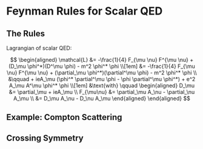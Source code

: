 # Feynman Rules for Scalar QED

## The Rules

Lagrangian of scalar QED:

$$
\begin{aligned}
    \mathcal{L} 
    &= -\frac{1}{4} F_{\mu \nu} F^{\mu \nu}
    + (D_\mu \phi^*)(D^\mu \phi) - m^2 \phi^* \phi
    \\[1em]
    &= -\frac{1}{4} F_{\mu \nu} F^{\mu \nu}
    + (\partial_\mu \phi^*)(\partial^\mu \phi)
    - m^2 \phi^* \phi
    \\ &\qquad
    + ieA_\mu (\phi^* \partial^\mu \phi - \phi \partial^\mu \phi^*)
    + e^2 A_\mu A^\mu \phi^* \phi
    \\[1em]
    &\text{with} \qquad
    \begin{aligned}
        D_\mu &= \partial_\mu + ieA_\mu
        \\
        F_{\mu\nu} &= \partial_\mu A_\nu - \partial_\nu A_\mu
        \\
        &= D_\mu A_\nu - D_\nu A_\mu
    \end{aligned}
\end{aligned}
$$

## Example: Compton Scattering

## Crossing Symmetry
